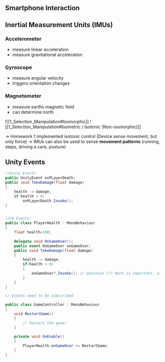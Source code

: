 ## Smartphone Interaction

## Inertial Measurement Units (IMUs)
### Accelerometer
- measure linear acceleration
- measure gravitational acceleration
### Gyroscope
- measure angular velocity
- triggers orientation changes
### Magnetometer
- measure earths magnetic field
- can determine north

![[1_Selection_Manipulation#Isomorphic]]
![[1_Selection_Manipulation#Isometric / Isotonic (Non-isomorphic)]]

→ Homework 1 implemented isotonic control (Device sense movement, but only force)
→ IMUs can also be used to sense **movement patterns** (running, steps, driving a care, posture)

## Unity Events

```c#
//Unity Events
public UnityEvent onPLayerDeath;
public void TakeDamage(float damage)
{
	health -= damage;
	if health < 0:
		onPLayerDeath.Invoke();
}


//C# Events:
public class PlayerHealth : MonoBehaviour
{
    float health=100;
    
    delegate void OnGameOver();
    public event OnGameOver onGameOver;
    public void TakeDamage(float damage)
    {
        health -= damage;
        if(health < 0)
        {
            onGameOver?.Invoke(); // Question (?) Mark is important, as it is a null-pointer exception when no one subscribes
        }
    }
}

// Events need to be subscribed

public class GameController : MonoBehaviour
{
    void RestartGame()
    { 
        // Restart the game!
    }
    
    private void OnEnable()
    {
        PlayerHealth.onGameOver += RestartGame;
    }
}
```